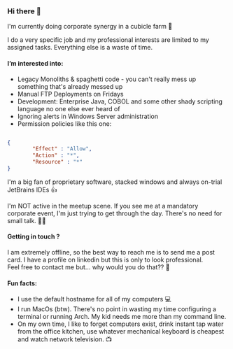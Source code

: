 ### Hi there 👋   

I'm currently doing corporate synergy in a cubicle farm 🏢 
 
I do a very specific job and my professional interests are limited to my assigned tasks. Everything else is a waste of time. 

#### I’m interested into:

- Legacy Monoliths & spaghetti code - you can't really mess up something that's already messed up
- Manual FTP Deployments on Fridays
- Development: Enterprise Java, COBOL and some other shady scripting language no one else ever heard of
- Ignoring alerts in Windows Server administration
- Permission policies like this one:
```json

{
        "Effect" : "Allow",
        "Action" : "*",
        "Resource" : "*"
}

```

 I'm a big fan of proprietary software, stacked windows and always on-trial JetBrains IDEs 👍 

 I'm NOT active in the meetup scene. If you see me at a mandatory corporate event, I'm just trying to get through the day. There's no need for small talk. 🙅‍♂️

#### Getting in touch ? 
I am extremely offline, so the best way to reach me is to send me a post card. I have a profile on linkedin but this is only to look professional.  
Feel free to contact me but... why would you do that?? 🤔

#### Fun facts:
- I use the default hostname for all of my computers 💻
- I run MacOs (btw). There's no point in wasting my time configuring a terminal or running Arch. My kid needs me more than my command line.
- On my own time, I like to forget computers exist, drink instant tap water from the office kitchen, use whatever mechanical keyboard is cheapest and watch network television. 📺

